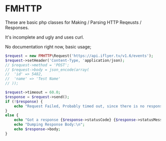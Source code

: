 FMHTTP
======

These are basic php classes for Making / Parsing HTTP Reqeusts / Responses.

It's incomplete and ugly and uses curl.

No documentation right now, basic usage;

```php
$request = new FMHTTP\Request('https://api.iflyer.tv/v1.6/events');
$request->setHeader('Content-Type, 'application/json);
// $request->method = 'POST';
// $request->body = json_encode(array(
//	'id' => 5482,
//	'name' => 'Test Name'
// ));

$request->timeout = 60.0;
$response = $request->send();
if (!$response) {
	echo "Request Failed, Probably timed out, since there is no response.\n";
}
else {
	echo "Got a response {$response->statusCode} {$response->statusMessage}!\n";
	echo "Dumping Response Body:\n";
	echo $response->body;
}
```
